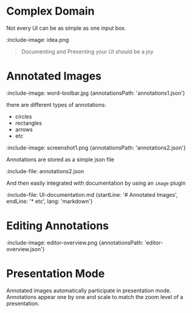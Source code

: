 # Complex Domain

Not every UI can be as simple as one input box.

:include-image: idea.png 

> Documenting and Presenting your UI
> should be a joy

# Annotated Images

:include-image: word-toolbar.jpg {annotationsPath: 'annotations1.json'}

there are different types of annotations:
* circles
* rectangles
* arrows
* etc

:include-image: screenshot1.png {annotationsPath: 'annotations2.json'}

Annotations are stored as a simple json file

:include-file: annotations2.json

And then easily integrated with documentation by using an `image` plugin

:include-file: UI-documentation.md {startLine: '# Annotated Images', endLine: '* etc', lang: 'markdown'}

# Editing Annotations

:include-image: editor-overview.png {annotationsPath: 'editor-overview.json'}

# Presentation Mode

Annotated images automatically participate in presentation mode. Annotations appear one by one and scale to match the
zoom level of a presentation.
  


